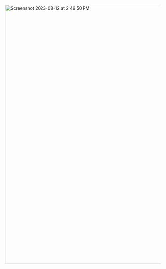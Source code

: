 <img width="837" alt="Screenshot 2023-08-12 at 2 49 50 PM" src="https://github.com/shaheer100/Algorithm-Design-and-Data-Abstraction/assets/132164680/0a442629-d560-408f-9889-0abc662b2412">
